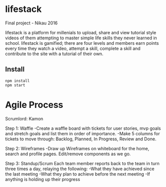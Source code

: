 # lifestack
Final project - Nikau 2016

lifestack is a platform for millenials to upload, share and view tutorial style videos of them attempting to master simple life skills they never learned in school. lifestack is gamified; there are four levels and members earn points every time they watch a video, attempt a skill, complete a skill and contribute to the site with a tutorial of their own.

## Install
``` 
npm install
npm start 

```

# Agile Process

Scrumlord: Kamon

Step 1: Waffle
-Create a waffle board with tickets for user stories, mvp goals and stretch goals and list them in order of importance.
-Make 5 columns for tickets to move through: Backlog, Planned, In Progress, Review and Done.

Step 2: Wireframes
-Draw up Wireframes on whiteboard for the home, search and profile pages. Edit/remove components as we go.

Step 3: Standup/Scrum
Each team member reports back to the team in turn three times a day, relaying the following:
-What they have achieved since the last meeting
-What they plan to achieve before the next meeting
-If anything is holding up their progress







